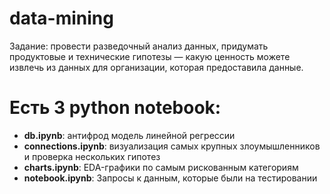 # data-mining
Задание: провести разведочный анализ данных, придумать продуктовые и технические гипотезы — какую ценность можете извлечь из данных для организации, которая предоставила данные.

# Есть 3 python notebook:

- **db.ipynb**: антифрод модель линейной регрессии
- **connections.ipynb**: визуализация самых крупных злоумышленников и проверка нескольких гипотез
- **charts.ipynb**: EDA-графики по самым рискованным категориям
- **notebook.ipynb**: Запросы к данным, которые были на тестировании
